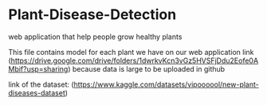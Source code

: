 # Plant-Disease-Detection
web application that help people grow healthy plants


This file contains model for each plant we have on our web application
link (https://drive.google.com/drive/folders/1dwrkvKcn3vGz5HVSFjDdu2Eofe0AMbif?usp=sharing)
because data is large to be uploaded in github

<div></div>

link of the dataset: (https://www.kaggle.com/datasets/vipoooool/new-plant-diseases-dataset)
